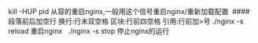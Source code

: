 kill -HUP pid 从容的重启nginx,一般用这个信号重启nginx/重新加载配置
 #### 段落前后加空行 换行:行末双空格 区块:行前四空格 引用:行前加>号
./nginx -s reload 重启nginx  
./nginx -s stop 停止nginx的运行
